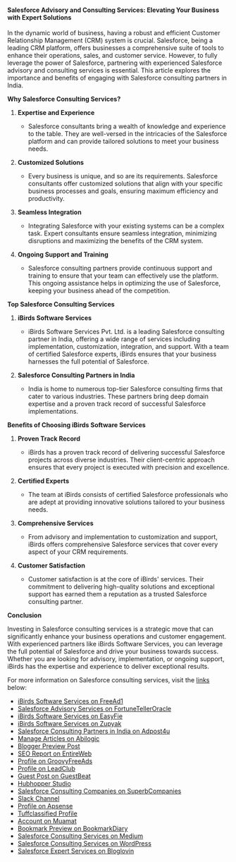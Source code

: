 #### Salesforce Advisory and Consulting Services: Elevating Your Business with Expert Solutions

In the dynamic world of business, having a robust and efficient Customer Relationship Management (CRM) system is crucial. Salesforce, being a leading CRM platform, offers businesses a comprehensive suite of tools to enhance their operations, sales, and customer service. However, to fully leverage the power of Salesforce, partnering with experienced Salesforce advisory and consulting services is essential. This article explores the importance and benefits of engaging with Salesforce consulting partners in India.

**Why Salesforce Consulting Services?**

1. **Expertise and Experience**
   - Salesforce consultants bring a wealth of knowledge and experience to the table. They are well-versed in the intricacies of the Salesforce platform and can provide tailored solutions to meet your business needs.

2. **Customized Solutions**
   - Every business is unique, and so are its requirements. Salesforce consultants offer customized solutions that align with your specific business processes and goals, ensuring maximum efficiency and productivity.

3. **Seamless Integration**
   - Integrating Salesforce with your existing systems can be a complex task. Expert consultants ensure seamless integration, minimizing disruptions and maximizing the benefits of the CRM system.

4. **Ongoing Support and Training**
   - Salesforce consulting partners provide continuous support and training to ensure that your team can effectively use the platform. This ongoing assistance helps in optimizing the use of Salesforce, keeping your business ahead of the competition.

**Top Salesforce Consulting Services**

1. **iBirds Software Services**
   - iBirds Software Services Pvt. Ltd. is a leading Salesforce consulting partner in India, offering a wide range of services including implementation, customization, integration, and support. With a team of certified Salesforce experts, iBirds ensures that your business harnesses the full potential of Salesforce.

2. **Salesforce Consulting Partners in India**
   - India is home to numerous top-tier Salesforce consulting firms that cater to various industries. These partners bring deep domain expertise and a proven track record of successful Salesforce implementations.

**Benefits of Choosing iBirds Software Services**

1. **Proven Track Record**
   - iBirds has a proven track record of delivering successful Salesforce projects across diverse industries. Their client-centric approach ensures that every project is executed with precision and excellence.

2. **Certified Experts**
   - The team at iBirds consists of certified Salesforce professionals who are adept at providing innovative solutions tailored to your business needs.

3. **Comprehensive Services**
   - From advisory and implementation to customization and support, iBirds offers comprehensive Salesforce services that cover every aspect of your CRM requirements.

4. **Customer Satisfaction**
   - Customer satisfaction is at the core of iBirds' services. Their commitment to delivering high-quality solutions and exceptional support has earned them a reputation as a trusted Salesforce consulting partner.

**Conclusion**

Investing in Salesforce consulting services is a strategic move that can significantly enhance your business operations and customer engagement. With experienced partners like iBirds Software Services, you can leverage the full potential of Salesforce and drive your business towards success. Whether you are looking for advisory, implementation, or ongoing support, iBirds has the expertise and experience to deliver exceptional results.

For more information on Salesforce consulting services, visit the [links](https://medium.com/@ibirds) below:

- [iBirds Software Services on FreeAd1](https://freead1.net/service/India/Ajmer-12556)
- [Salesforce Advisory Services on FortuneTellerOracle](https://www.fortunetelleroracle.com/public/technology/salesforce-advisory-services-878813)
- [iBirds Software Services on EasyFie](https://www.easyfie.com/ibirdssoftwareservices)
- [iBirds Software Services on Zupyak](https://www.zupyak.com/u/ibirds%20software%20services/posts)
- [Salesforce Consulting Partners in India on Adpost4u](https://www.adpost4u.com/services/other-services/734358/salesforce-consulting-partners-in-india)
- [Manage Articles on Abilogic](https://articles.abilogic.com/myaccount/articles/manage/1/1/)
- [Blogger Preview Post](https://www.blogger.com/blog/post/edit/preview/5931911178233882974/604134287672028709)
- [SEO Report on EntireWeb](https://seo.entireweb.com/reports/97266)
- [Profile on GroovyFreeAds](https://groovyfreeads.com/user/profile/11980)
- [Profile on LeadClub](https://www.leadclub.net/classifieds/user/profile/4613)
- [Guest Post on GuestBeat](https://www.guestbeat.com/account/?section=post)
- [Hubhopper Studio](https://studio.hubhopper.com/podcasts)
- [Salesforce Consulting Companies on SuperbCompanies](https://superbcompanies.com/categories/salesforce-consulting-companies/)
- [Slack Channel](https://app.slack.com/client/T07B216SD6W/C07B4FKA4PN)
- [Profile on Apsense](https://www.apsense.com/user/cloudysalesforce)
- [Tuffclassified Profile](https://tuffclassified.com/user/items)
- [Account on Muamat](https://www.muamat.com/classifieds/account.html)
- [Bookmark Preview on BookmarkDiary](https://www.bookmarkdiary.com/preview-bookmark/)
- [Salesforce Consulting Services on Medium](https://medium.com/@faizalik281/salesforce-consulting-services-7de1b2cb797b)
- [Salesforce Consulting Services on WordPress](https://ibirdssoftwareservices.wordpress.com/2024/07/05/salesforce-consulting-services/)
- [Salesforce Expert Services on Bloglovin](https://www.bloglovin.com/@ibirdssoftwareservices/salesforce-expert-services-12726995)
